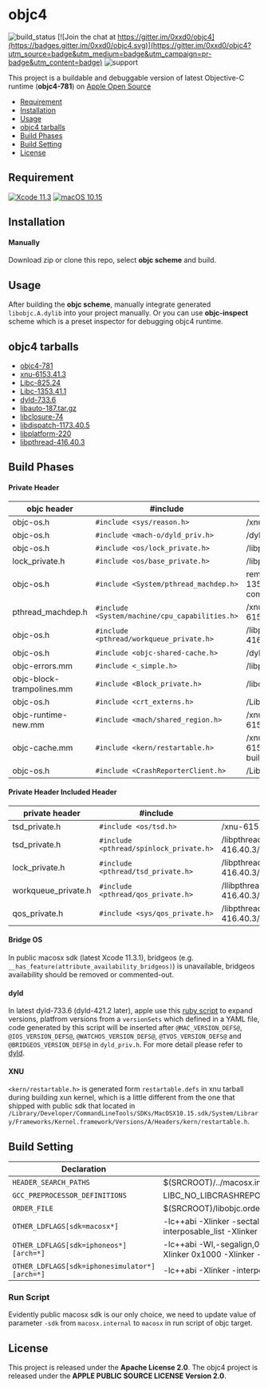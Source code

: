 # **objc4** 
![build_status](https://github.com/0xxd0/objc4/workflows/build/badge.svg) 
[![Join the chat at https://gitter.im/0xxd0/objc4](https://badges.gitter.im/0xxd0/objc4.svg)](https://gitter.im/0xxd0/objc4?utm_source=badge&utm_medium=badge&utm_campaign=pr-badge&utm_content=badge) 
![support](https://img.shields.io/badge/support-macOS%20%7C%20iOS-orange.svg)

This project is a buildable and debuggable version of latest Objective-C runtime (**objc4-781**) on [Apple Open Source](https://opensource.apple.com/tarballs/objc4/)

- [Requirement](#Requirement)
- [Installation](#Installation)
- [Usage](#Usage)
- [objc4 tarballs](#target-dependencies-tarballs)
- [Build Phases](#Build-Phases)
- [Build Setting](#build-setting)
- [License](#license)


## **Requirement**
[![Xcode 11.3](https://img.shields.io/badge/Xcode-11.3-blue?colorA=3caefc&colorB=24292e)](https://developer.apple.com/xcode/) 
[![macOS 10.15](https://img.shields.io/badge/macOS-10.15-blue?colorA=blueviolet&colorB=24292e)](https://developer.apple.com/macos/)


## **Installation**

#### Manually
Download zip or clone this repo, select **objc scheme** and build.


## **Usage**
After building the **objc scheme**, manually integrate generated `libobjc.A.dylib` into your project manually. Or you can use **objc-inspect** scheme which is a preset inspector for debugging objc4 runtime.


## **objc4 tarballs**
- [objc4-781](https://opensource.apple.com/tarballs/objc4/objc4-781.tar.gz)
- [xnu-6153.41.3](https://opensource.apple.com/tarballs/xnu/xnu-6153.41.3.tar.gz)
- [Libc-825.24](https://opensource.apple.com/tarballs/Libc/Libc-825.24.tar.gz)
- [Libc-1353.41.1](https://opensource.apple.com/tarballs/Libc/Libc-1353.41.1.tar.gz)
- [dyld-733.6](https://opensource.apple.com/tarballs/dyld/dyld-733.6.tar.gz)
- [libauto-187.tar.gz](https://opensource.apple.com/tarballs/libauto/libauto-187.tar.gz)
- [libclosure-74](https://opensource.apple.com/tarballs/libclosure/libclosure-74.tar.gz)
- [libdispatch-1173.40.5](https://opensource.apple.com/tarballs/libdispatch/libdispatch-1173.40.5.tar.gz)
- [libplatform-220](https://opensource.apple.com/tarballs/libplatform/libplatform-220.tar.gz)
- [libpthread-416.40.3](https://opensource.apple.com/tarballs/libpthread/libpthread-416.40.3.tar.gz)


## **Build Phases**

#### Private Header 
| objc header | #include | tarball |
|------|--------|---------|
| objc-os.h | `#include <sys/reason.h>` | /xnu-6153.41.3/bsd/sys/reason.h |
| objc-os.h | `#include <mach-o/dyld_priv.h>` | /dyld-733.6/include/mach-o/dyld_priv.h |
| objc-os.h | `#include <os/lock_private.h>` | /libplatform-220/private/os/lock_private.h |
| lock_private.h | `#include <os/base_private.h>` | /libplatform-220/private/os/base_private.h |
| objc-os.h | `#include <System/pthread_machdep.h>` | removed in latest Libc tarball (Libc-1353.41.1), this header should be commented-out |
| pthread_machdep.h | `#include <System/machine/cpu_capabilities.h>` | /xnu-6153.41.3/osfmk/machine/cpu_capabilities.h |
| objc-os.h | `#include <pthread/workqueue_private.h>` | /libpthread-416.40.3/private/workqueue_private.h | 
| objc-os.h | `#include <objc-shared-cache.h>` | /dyld-733.6/include/objc-shared-cache.h | 
| objc-errors.mm | `#include <_simple.h>` | /libplatform-220/private/_simple.h | 
| objc-block-trampolines.mm | `#include <Block_private.h>` | /libclosure-74/Block_private.h |
| objc-os.h | `#include <crt_externs.h>` | /Libc-1353.41.1/include/crt_externs.h |
| objc-runtime-new.mm | `#include <mach/shared_region.h>` | /xnu-6153.41.3/osfmk/mach/shared_region.h |
| objc-cache.mm  | `#include <kern/restartable.h>` | /xnu-6153.41.3/osfmk/mach/restartable.defs, build from xnu kernel |
| objc-os.h | `#include <CrashReporterClient.h>` | /Libc-825.24/include/CrashReporterClient.h | 

#### Private Header Included Header
| private header | #include | tarball |
|------|--------|---------|
| tsd_private.h | `#include <os/tsd.h>` | /xnu-6153.41.3/libsyscall/os/tsd.h |
| tsd_private.h | `#include <pthread/spinlock_private.h>` | /libpthread-416.40.3/private/spinlock_private.h |
| lock_private.h | `#include <pthread/tsd_private.h>` | /libpthread-416.40.3/private/tsd_private.h |
| workqueue_private.h | `#include <pthread/qos_private.h>` | /llibpthread-416.40.3/private/qos_private.h |
| qos_private.h | `#include <sys/qos_private.h>`  | /libpthread-416.40.3/sys/qos_private.h |

#### Bridge OS

In public macosx sdk (latest Xcode 11.3.1), bridgeos (e.g. `__has_feature(attribute_availability_bridgeos)`) is unavailable, bridgeos availability should be removed or commented-out.

#### dyld

In latest dyld-733.6 (dyld-421.2 later), apple use this [ruby script](https://opensource.apple.com/source/dyld/dyld-733.6/bin/expand.rb) to expand versions, platfrom versions from a `versionSets` which defined in a YAML file, code generated by this script will be inserted after `@MAC_VERSION_DEFS@`, `@IOS_VERSION_DEFS@`, `@WATCHOS_VERSION_DEFS@`, `@TVOS_VERSION_DEFS@` and `@BRIDGEOS_VERSION_DEFS@` in `dyld_priv.h`. For more detail please refer to [dyld](https://opensource.apple.com/source/dyld).

#### XNU

`<kern/restartable.h>` is generated form `restartable.defs` in xnu tarball during building xun kernel, which is a little different from the one that shipped with public sdk that located in `/Library/Developer/CommandLineTools/SDKs/MacOSX10.15.sdk/System/Library/Frameworks/Kernel.framework/Versions/A/Headers/kern/restartable.h`.


## **Build Setting**
| Declaration | Value |
|-------------|-------|
| `HEADER_SEARCH_PATHS` | $(SRCROOT)/../macosx.internal/System/Library/Frameworks/System.framework/PrivateHeaders |
| `GCC_PREPROCESSOR_DEFINITIONS` | LIBC_NO_LIBCRASHREPORTERCLIENT |
| `ORDER_FILE` | $(SRCROOT)/libobjc.order |
| `OTHER_LDFLAGS[sdk=macosx*]` | -lc++abi -Xlinker -sectalign -Xlinker __DATA -Xlinker __objc_data -Xlinker 0x1000 -Xlinker -interposable_list -Xlinker interposable.txt |
| `OTHER_LDFLAGS[sdk=iphoneos*][arch=*]` | -lc++abi -Wl,-segalign,0x4000 -Xlinker -sectalign -Xlinker __DATA -Xlinker __objc_data -Xlinker 0x1000 -Xlinker -interposable_list -Xlinker interposable.txt -isystem -iframework |
| `OTHER_LDFLAGS[sdk=iphonesimulator*][arch=*]` | -lc++abi -Xlinker -interposable_list -Xlinker interposable.txt |

### Run Script
Evidently public macosx sdk is our only choice, we need to update value of parameter `-sdk` from `macosx.internal` to `macosx` in run script of objc target. 


## License
This project is released under the **Apache License 2.0**. The objc4 project is released under the **APPLE PUBLIC SOURCE LICENSE Version 2.0**.